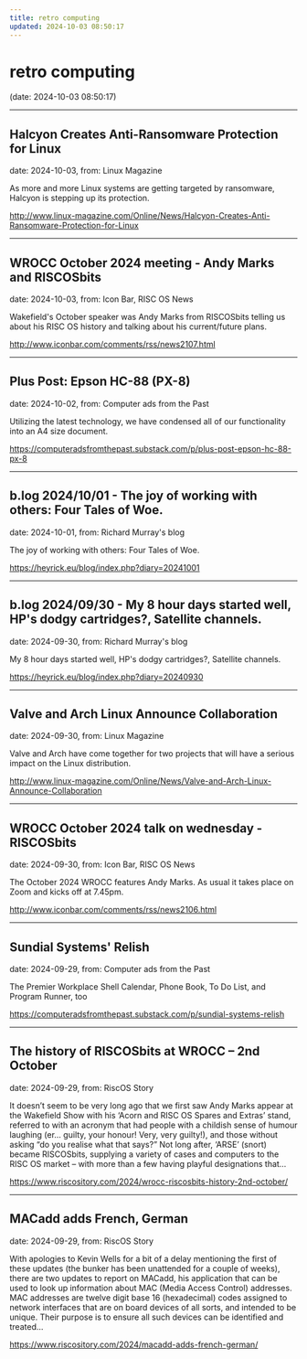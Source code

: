 ```yaml
---
title: retro computing
updated: 2024-10-03 08:50:17
---
```


# retro computing

(date: 2024-10-03 08:50:17)

---

## Halcyon Creates Anti-Ransomware Protection for Linux

date: 2024-10-03, from: Linux Magazine

<p>As more and more Linux systems are getting targeted by ransomware, Halcyon is stepping up its protection.</p> 

<http://www.linux-magazine.com/Online/News/Halcyon-Creates-Anti-Ransomware-Protection-for-Linux>

---

## WROCC October 2024 meeting - Andy Marks and RISCOSbits

date: 2024-10-03, from: Icon Bar, RISC OS News

Wakefield's October speaker was Andy Marks from RISCOSbits telling us about his RISC OS history and talking about his current/future plans. 

<http://www.iconbar.com/comments/rss/news2107.html>

---

## Plus Post: Epson HC-88 (PX-8)

date: 2024-10-02, from: Computer ads from the Past

Utilizing the latest technology, we have condensed all of our functionality into an A4 size document. 

<https://computeradsfromthepast.substack.com/p/plus-post-epson-hc-88-px-8>

---

## b.log 2024/10/01 - The joy of working with others: Four Tales of Woe.

date: 2024-10-01, from: Richard Murray's blog

The joy of working with others: Four Tales of Woe. 

<https://heyrick.eu/blog/index.php?diary=20241001>

---

## b.log 2024/09/30 - My 8 hour days started well, HP's dodgy cartridges?, Satellite channels.

date: 2024-09-30, from: Richard Murray's blog

My 8 hour days started well, HP's dodgy cartridges?, Satellite channels. 

<https://heyrick.eu/blog/index.php?diary=20240930>

---

## Valve and Arch Linux Announce Collaboration

date: 2024-09-30, from: Linux Magazine

<p>Valve and Arch have come together for two projects that will have a serious impact on the Linux distribution.</p> 

<http://www.linux-magazine.com/Online/News/Valve-and-Arch-Linux-Announce-Collaboration>

---

## WROCC October 2024 talk on wednesday - RISCOSbits

date: 2024-09-30, from: Icon Bar, RISC OS News

The October 2024 WROCC features Andy Marks. As usual it takes place on Zoom and kicks off at 7.45pm. 

<http://www.iconbar.com/comments/rss/news2106.html>

---

## Sundial Systems' Relish

date: 2024-09-29, from: Computer ads from the Past

The Premier Workplace Shell Calendar, Phone Book, To Do List, and Program Runner, too 

<https://computeradsfromthepast.substack.com/p/sundial-systems-relish>

---

## The history of RISCOSbits at WROCC – 2nd October

date: 2024-09-29, from: RiscOS Story

It doesn&#8217;t seem to be very long ago that we first saw Andy Marks appear at the Wakefield Show with his &#8216;Acorn and RISC OS Spares and Extras&#8217; stand, referred to with an acronym that had people with a childish sense of humour laughing (er&#8230; guilty, your honour! Very, very guilty!), and those without asking &#8220;do you realise what that says?&#8221; Not long after, &#8216;ARSE&#8217; (snort) became RISCOSbits, supplying a variety of cases and computers to the RISC OS market &#8211; with more than a few having playful designations that&#8230; 

<https://www.riscository.com/2024/wrocc-riscosbits-history-2nd-october/>

---

## MACadd adds French, German

date: 2024-09-29, from: RiscOS Story

With apologies to Kevin Wells for a bit of a delay mentioning the first of these updates (the bunker has been unattended for a couple of weeks), there are two updates to report on MACadd, his application that can be used to look up information about MAC (Media Access Control) addresses. MAC addresses are twelve digit base 16 (hexadecimal) codes assigned to network interfaces that are on board devices of all sorts, and intended to be unique. Their purpose is to ensure all such devices can be identified and treated&#8230; 

<https://www.riscository.com/2024/macadd-adds-french-german/>

